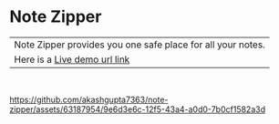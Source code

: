 # Note Zipper
<table>
<tr>
<td>
  Note Zipper provides you one safe place for all your notes.
</td>
 
</tr>
  <tr> <td>
    Here is a <a href="https://notes-zipper-app.onrender.com/">Live demo url link</a>
    </td>
  </tr>
</table>
<br/>


https://github.com/akashgupta7363/note-zipper/assets/63187954/9e6d3e6c-12f5-43a4-a0d0-7b0cf1582a3d




